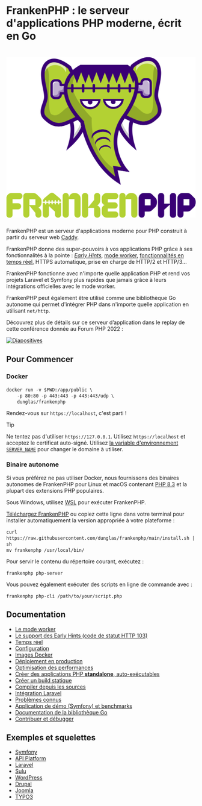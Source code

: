 # FrankenPHP : le serveur d'applications PHP moderne, écrit en Go

<h1 align="center"><a href="https://frankenphp.dev"><img src="../../frankenphp.png" alt="FrankenPHP" width="600"></a></h1>

FrankenPHP est un serveur d'applications moderne pour PHP construit à partir du serveur web [Caddy](https://caddyserver.com/).

FrankenPHP donne des super-pouvoirs à vos applications PHP grâce à ses fonctionnalités à la pointe : [*Early Hints*](early-hints.md), [mode worker](worker.md), [fonctionnalités en temps réel](mercure.md), HTTPS automatique, prise en charge de HTTP/2 et HTTP/3...

FrankenPHP fonctionne avec n'importe quelle application PHP et rend vos projets Laravel et Symfony plus rapides que jamais grâce à leurs intégrations officielles avec le mode worker.

FrankenPHP peut également être utilisé comme une bibliothèque Go autonome qui permet d'intégrer PHP dans n'importe quelle application en utilisant `net/http`.

Découvrez plus de détails sur ce serveur d’application dans le replay de cette conférence donnée au Forum PHP 2022 :

<a href="https://dunglas.dev/2022/10/frankenphp-the-modern-php-app-server-written-in-go/"><img src="https://dunglas.dev/wp-content/uploads/2022/10/frankenphp.png" alt="Diapositives" width="600"></a>

## Pour Commencer

### Docker

```console
docker run -v $PWD:/app/public \
    -p 80:80 -p 443:443 -p 443:443/udp \
    dunglas/frankenphp
```

Rendez-vous sur `https://localhost`, c'est parti !

> [!TIP]
>
> Ne tentez pas d'utiliser `https://127.0.0.1`. Utilisez `https://localhost` et acceptez le certificat auto-signé.
> Utilisez [la variable d'environnement `SERVER_NAME`](config.md#environment-variables) pour changer le domaine à utiliser.

### Binaire autonome

Si vous préférez ne pas utiliser Docker, nous fournissons des binaires autonomes de FrankenPHP pour Linux et macOS
contenant [PHP 8.3](https://www.php.net/releases/8.3/fr.php) et la plupart des extensions PHP populaires.

Sous Windows, utilisez [WSL](https://learn.microsoft.com/windows/wsl/) pour exécuter FrankenPHP.

[Téléchargez FrankenPHP](https://github.com/dunglas/frankenphp/releases) ou copiez cette ligne dans votre terminal pour installer automatiquement la version appropriée à votre plateforme :

```console
curl https://raw.githubusercontent.com/dunglas/frankenphp/main/install.sh | sh
mv frankenphp /usr/local/bin/
```

Pour servir le contenu du répertoire courant, exécutez :

```console
frankenphp php-server
```

Vous pouvez également exécuter des scripts en ligne de commande avec :

```console
frankenphp php-cli /path/to/your/script.php
```

## Documentation

* [Le mode worker](worker.md)
* [Le support des Early Hints (code de statut HTTP 103)](early-hints.md)
* [Temps réel](mercure.md)
* [Configuration](config.md)
* [Images Docker](docker.md)
* [Déploiement en production](production.md)
* [Optimisation des performances](performance.md)
* [Créer des applications PHP **standalone**, auto-exécutables](embed.md)
* [Créer un build statique](static.md)
* [Compiler depuis les sources](compile.md)
* [Intégration Laravel](laravel.md)
* [Problèmes connus](known-issues.md)
* [Application de démo (Symfony) et benchmarks](https://github.com/dunglas/frankenphp-demo)
* [Documentation de la bibliothèque Go](https://pkg.go.dev/github.com/dunglas/frankenphp)
* [Contribuer et débugger](CONTRIBUTING.md)

## Exemples et squelettes

* [Symfony](https://github.com/dunglas/symfony-docker)
* [API Platform](https://api-platform.com/docs/distribution/)
* [Laravel](laravel.md)
* [Sulu](https://sulu.io/blog/running-sulu-with-frankenphp)
* [WordPress](https://github.com/StephenMiracle/frankenwp)
* [Drupal](https://github.com/dunglas/frankenphp-drupal)
* [Joomla](https://github.com/alexandreelise/frankenphp-joomla)
* [TYPO3](https://github.com/ochorocho/franken-typo3)
